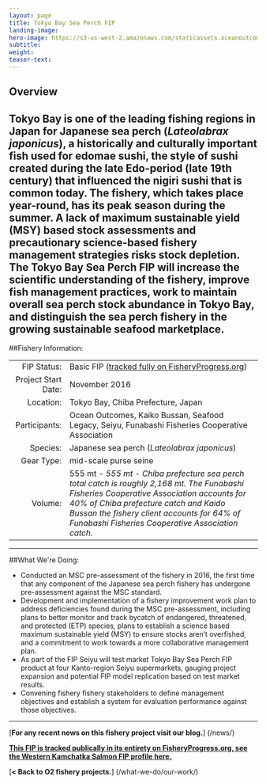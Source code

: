 ```yaml
---
layout: page 
title: Tokyo Bay Sea Perch FIP
landing-image:
hero-image: https://s3-us-west-2.amazonaws.com/staticassets.oceanoutcomes.org/news+and+analysis/hero+images/west-kam-comment-period-hero.jpg
subtitle:
weight: 
teaser-text:
---
```

<h2>Overview</h2>

Tokyo Bay is one of the leading fishing regions in Japan for Japanese sea perch (*Lateolabrax japonicus*), a historically and culturally important fish used for edomae sushi, the style of sushi created during the late Edo-period (late 19th century) that influenced the nigiri sushi that is common today. The fishery, which takes place year-round, has its peak season during the summer. A lack of maximum sustainable yield (MSY) based stock assessments and precautionary science-based fishery management strategies risks stock depletion. The Tokyo Bay Sea Perch FIP will increase the scientific understanding of the fishery, improve fish management practices, work to maintain overall sea perch stock abundance in Tokyo Bay, and distinguish the sea perch fishery in the growing sustainable seafood marketplace.
---

##Fishery Information:

|||
| ---: | --- |
| FIP Status: | Basic FIP (<a href="http://fisheryprogress.org/" target="_blank">tracked fully on FisheryProgress.org</a>) |
| Project Start Date: | November 2016 |
| Location: | Tokyo Bay, Chiba Prefecture, Japan |
| Participants: | Ocean Outcomes, Kaiko Bussan, Seafood Legacy, Seiyu, Funabashi Fisheries Cooperative Association |
| Species: | Japanese sea perch (*Lateolabrax japonicus*) |
| Gear Type: | mid-scale purse seine |
| Volume: | 555 mt - *555 mt - Chiba prefecture sea perch total catch is roughly 2,168 mt. The Funabashi Fisheries Cooperative Association accounts for 40% of Chiba prefecture catch and Kaido Bussan the fishery client accounts for 64% of Funabashi Fisheries Cooperative Association catch.* |

---

##What We're Doing:

* Conducted an MSC pre-assessment of the fishery in 2016, the first time that any component of the Japanese sea perch fishery has undergone pre-assessment against the MSC standard.
* Development and implementation of a fishery improvement work plan to address deficiencies found during the MSC pre-assessment, including plans to better monitor and track bycatch of endangered, threatened, and protected (ETP) species, plans to establish a science based maximum sustainable yield (MSY) to ensure stocks aren’t overfished, and a commitment to work towards a more collaborative management plan.
* As part of the FIP Seiyu will test market Tokyo Bay Sea Perch FIP product at four Kanto-region Seiyu supermarkets, gauging project expansion and potential FIP model replication based on test market results.
* Convening fishery fishery stakeholders to define management objectives and establish a system for evaluation performance against those objectives.

---

[**For any recent news on this fishery project visit our blog.**] (/news/) 

<a href="http://fisheryprogress.org/" target="_blank">**This FIP is tracked publically in its entirety on FisheryProgress.org, see the Western Kamchatka Salmon FIP profile here.**</a>

[**< Back to O2 fishery projects.**] (/what-we-do/our-work/)
